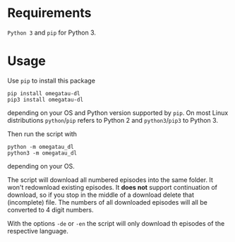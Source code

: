 # Requirements

`Python 3` and `pip` for Python 3.

# Usage

Use `pip` to install this package
```
pip install omegatau-dl
pip3 install omegatau-dl
```
depending on your OS and Python version supported by `pip`.
On most Linux distributions `python`/`pip` refers to Python 2 and `python3`/`pip3` to Python 3.

Then run the script with
```
python -m omegatau_dl
python3 -m omegatau_dl
```
depending on your OS.

The script will download all numbered episodes into the same folder.
It won't redownload existing episodes.
It **does not** support continuation of download, so if you stop in the middle of a download delete that (incomplete) file. 
The numbers of all downloaded episodes will all be converted to 4 digit numbers.

With the options `-de` or `-en` the script will only download th episodes of the respective language.
